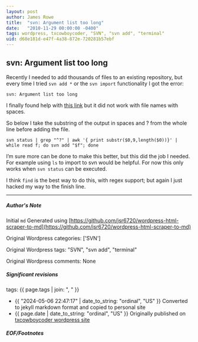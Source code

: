 ```yaml
---
layout: post
author: James Rowe
title:  "svn: Argument list too long"
date:   "2010-11-29 00:00:00 -0400"
tags: wordpress, txcowboycoder, "SVN", "svn add", "terminal"
uid: d68e181d-e47f-4a38-872e-720281b57ebf
---
```



## svn: Argument list too long


Recently I needed to add thousands of files to an existing repository, but every time I tried `svn add *` or the `svn import` functionality I got the error: 


`svn: Argument list too long`


I finally found help with [this link](http://www.arraystudio.com/as-workshop/how-to-add-multiple-files-to-subversion.html) but it did not work with file names with spaces.


So below I take the substring of the output in spaces and ? from the whole line before adding the file.



```
svn status | grep "^?" | awk '{ print substr($0,9,length($0))}' | while read f; do svn add "$f"; done

```

I’m sure more can be done to make this better, but this did the job I needed. For example using `ls` to import to svn would be helpful. For now this only works when `svn status` can be executed.


I think `find` is the best way to do this, with regex support; but again I just hacked my way to the finish line.




---

##### Author's Note

Initial `md` Generated using [https://github.com/jsr6720/wordpress-html-scraper-to-md](https://github.com/jsr6720/wordpress-html-scraper-to-md)

Original Wordpress categories: ['SVN']

Original Wordpress tags: "SVN", "svn add", "terminal"

Original Wordpress comments: None

##### Significant revisions

tags: {{ page.tags | join: ", " }} <!-- todo move this somewhere -->

- {{ "2024-05-06 22:47:17" | date_to_string: "ordinal", "US" }} Converted to jekyll markdown format and copied to personal site
- {{ page.date | date_to_string: "ordinal", "US" }} Originally published on [txcowboycoder wordpress site](https://txcowboycoder.wordpress.com/2010/11/29/svn-argument-list-too-long/)

##### EOF/Footnotes

